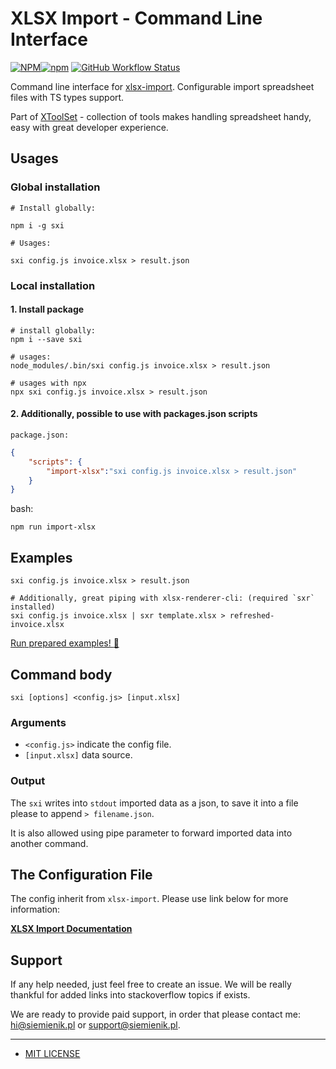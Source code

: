 # XLSX Import - Command Line Interface

[![NPM](https://img.shields.io/npm/l/sxi)![npm](https://img.shields.io/npm/v/sxi)](https://www.npmjs.com/package/sxi) [![GitHub Workflow Status](https://img.shields.io/github/workflow/status/siemienik/xtoolset/xlsx-import-cli)](https://github.com/Siemienik/xtoolset/actions)

Command line interface for [xlsx-import](../xlsx-import). Configurable import spreadsheet files with TS types support.

Part of [XToolSet](https://github.com/siemienik/XToolSet) - collection of tools makes handling spreadsheet handy, easy with great developer experience.

## Usages

### Global installation

```shell script
# Install globally:

npm i -g sxi

# Usages:

sxi config.js invoice.xlsx > result.json
```

### Local installation

#### 1. Install package

```shell script
# install globally:
npm i --save sxi

# usages:
node_modules/.bin/sxi config.js invoice.xlsx > result.json

# usages with npx
npx sxi config.js invoice.xlsx > result.json
```

#### 2. Additionally, possible to use with packages.json scripts

`package.json:`

```json
{
    "scripts": {
        "import-xlsx":"sxi config.js invoice.xlsx > result.json"
    }
}
```

bash:

```shell script
npm run import-xlsx
```

## Examples

```shell script
sxi config.js invoice.xlsx > result.json

# Additionally, great piping with xlsx-renderer-cli: (required `sxr` installed)
sxi config.js invoice.xlsx | sxr template.xlsx > refreshed-invoice.xlsx

```

[Run prepared examples! :rocket:](../../samples/xlsx-import-cli)

## Command body

`sxi [options] <config.js> [input.xlsx]`

### Arguments

* `<config.js>` indicate  the config file.
* `[input.xlsx]` data source.

<!---
### Options

* `-o --output <output-file.json>` write output json into file.
--->

### Output

The `sxi` writes into `stdout` imported data as a json, to save it into a file please to append `> filename.json`.

<!---
Library allowing also save output into file by using option `-o --output <output-file.json>`
--->

It is also allowed using pipe parameter to forward imported data into another command.

## The Configuration File

The config inherit from `xlsx-import`. Please use link below for more information:

[**XLSX Import Documentation**](https://github.com/Siemienik/XToolSet/tree/master/packages/xlsx-import#xlsx-import)

## Support

If any help needed, just feel free to create an issue. We will be really thankful for added links into stackoverflow topics if exists.

We are ready to provide paid support, in order that please contact me: [hi@siemienik.pl](mailto://hi@siemienik.pl) or [support@siemienik.pl](mailto://support@siemienik.pl).

---

* [MIT LICENSE](LICENSE)
